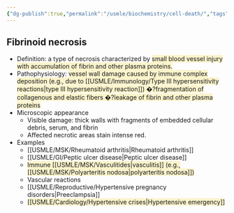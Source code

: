 ```yaml
---
{"dg-publish":true,"permalink":"/usmle/biochemistry/cell-death/","tags":["t1"]}
---
```


## Fibrinoid necrosis
- Definition: a type of necrosis characterized by <span style="background:rgba(240, 200, 0, 0.2)">small blood vessel injury with accumulation of fibrin and other plasma proteins.</span>
- Pathophysiology: <span style="background:rgba(240, 200, 0, 0.2)">vessel wall damage caused by immune complex deposition (e.g., due to [[USMLE/Immunology/Type III hypersensitivity reactions\|type III hypersensitivity reaction]]) �?fragmentation of collagenous and elastic fibers  �?leakage of fibrin and other plasma proteins</span>
- Microscopic appearance
	- Visible damage: thick walls with fragments of embedded cellular debris, serum, and fibrin
	- Affected necrotic areas stain intense red.
- Examples
	- [[USMLE/MSK/Rheumatoid arthritis\|Rheumatoid arthritis]]
	- [[USMLE/GI/Peptic ulcer disease\|Peptic ulcer disease]]
	- <span style="background:rgba(240, 200, 0, 0.2)">Immune [[USMLE/MSK/Vasculitides\|vasculitis]] (e.g., [[USMLE/MSK/Polyarteritis nodosa\|polyarteritis nodosa]])</span>
	- Vascular reactions 
	- [[USMLE/Reproductive/Hypertensive pregnancy disorders\|Preeclampsia]]
	- <span style="background:rgba(240, 200, 0, 0.2)">[[USMLE/Cardiology/Hypertensive crises\|Hypertensive emergency]]</span>

